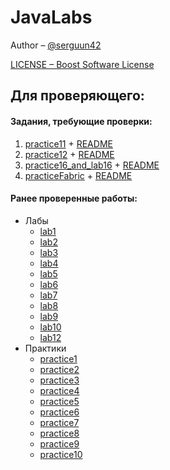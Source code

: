 # JavaLabs

Author – [@serguun42](https://github.com/serguun42)

[LICENSE – Boost Software License](./LICENSE)

## Для проверяющего:

#### Задания, требующие проверки:
1. [practice11](./src/ru/serguun42/java/practice11) + [README](./src/ru/serguun42/java/practice11/README.md)
2. [practice12](./src/ru/serguun42/java/practice12) + [README](./src/ru/serguun42/java/practice12/README.md)
3. [practice16_and_lab16](./src/ru/serguun42/java/practice16_and_lab16) + [README](./src/ru/serguun42/java/practice16_and_lab16/README.md)
3. [practiceFabric](./src/ru/serguun42/java/practiceFabric) + [README](./src/ru/serguun42/java/practiceFabric/README.md)

#### Ранее проверенные работы:
* Лабы
  * [lab1](./src/ru/serguun42/java/lab1)
  * [lab2](./src/ru/serguun42/java/lab2)
  * [lab3](./src/ru/serguun42/java/lab3)
  * [lab4](./src/ru/serguun42/java/lab4)
  * [lab5](./src/ru/serguun42/java/lab5)
  * [lab6](./src/ru/serguun42/java/lab6)
  * [lab7](./src/ru/serguun42/java/lab7)
  * [lab8](./src/ru/serguun42/java/lab8)
  * [lab9](./src/ru/serguun42/java/lab9)
  * [lab10](./src/ru/serguun42/java/lab10)
  * [lab12](./src/ru/serguun42/java/lab12)
* Практики
  * [practice1](./src/ru/serguun42/java/practice1)
  * [practice2](./src/ru/serguun42/java/practice2)
  * [practice3](./src/ru/serguun42/java/practice3)
  * [practice4](./src/ru/serguun42/java/practice4)
  * [practice5](./src/ru/serguun42/java/practice5)
  * [practice6](./src/ru/serguun42/java/practice6)
  * [practice7](./src/ru/serguun42/java/practice7)
  * [practice8](./src/ru/serguun42/java/practice8)
  * [practice9](./src/ru/serguun42/java/practice9)
  * [practice10](./src/ru/serguun42/java/practice10)
